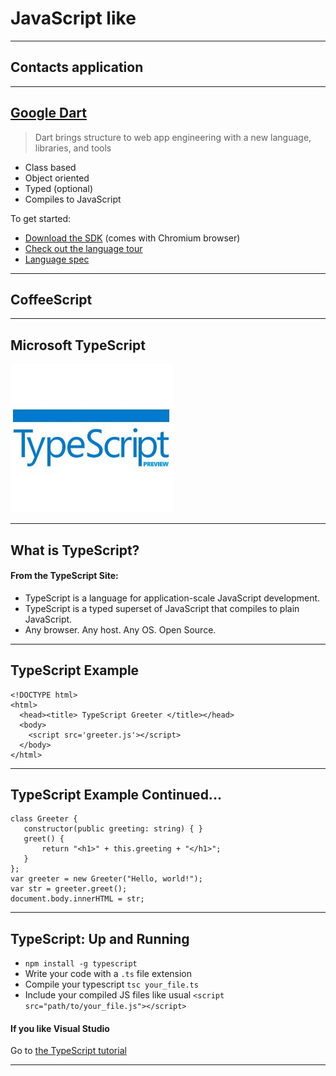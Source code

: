 # JavaScript like

---

## Contacts application



---

## [Google Dart](http://www.dartlang.org)

> Dart brings structure to web app engineering with a new language, libraries, and tools

- Class based
- Object oriented
- Typed (optional)
- Compiles to JavaScript

To get started:

- [Download the SDK](http://www.dartlang.org/downloads.html) (comes with Chromium browser)
- [Check out the language tour](http://www.dartlang.org/docs/dart-up-and-running/ch02.html)
- [Language spec](http://www.dartlang.org/docs/spec/latest/dart-language-specification.html)

---

## CoffeeScript

---

## Microsoft TypeScript
![TypeScript Logo](images/typescript_logo.jpg)

---

## What is TypeScript?

#### From the TypeScript Site:

* TypeScript is a language for application-scale JavaScript development.
* TypeScript is a typed superset of JavaScript that compiles to plain JavaScript.
* Any browser. Any host. Any OS. Open Source.

---

## TypeScript Example

    <!DOCTYPE html>
    <html>
      <head><title> TypeScript Greeter </title></head>
      <body>
        <script src='greeter.js'></script>
      </body>
    </html>

---

## TypeScript Example Continued...

    class Greeter {
       constructor(public greeting: string) { }
       greet() {
           return "<h1>" + this.greeting + "</h1>";
       }
    };
    var greeter = new Greeter("Hello, world!");
    var str = greeter.greet();
    document.body.innerHTML = str;

---

## TypeScript: Up and Running

* `npm install -g typescript`
* Write your code with a `.ts` file extension
* Compile your typescript `tsc your_file.ts`
* Include your compiled JS files like usual `<script src="path/to/your_file.js"></script>`

#### If you like Visual Studio
Go to [the TypeScript tutorial](http://www.typescriptlang.org/Tutorial/)

---
